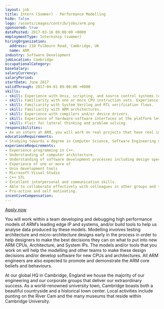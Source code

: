 ```yaml
---
layout: job
title: Intern (Summer) - Performance Modelling
hide: false
logo: /assets/images/contrib/jobs/arm.png
sponsored: true
datePosted: 2017-03-16 09:00:00 +0000
employmentType: Internship (summer)
hiringOrganization:
  address: 110 Fulbourn Road, Cambridge, UK
  name: ARM
industry: Software Development
jobLocation: Cambridge
occupationalCategory:
baseSalary:
salaryCurrency:
salaryPeriod:
startDate: June 2017
validThrough: 2017-04-01 09:00:00 +0000
skills:
- skill: Experience with Unix, scripting, and source control systems (e.g. Git, Subversion).
- skill: Familiarity with one or more CPU instruction sets. Experience with RTL and SystemC simulators.
- skill: Familiarity with System Verilog and RTL verification flows.
- skill: Familiarity with ARM architectures.
- skill: Experience with compilers and/or device drivers.
- skill: Experience of hardware-software interfaces at the platform level.
- skill: Flair for lateral thinking and problem solving.
responsibilities:
- As an intern at ARM, you will work on real projects that have real impact, while also building on key skills for your future studies and employment. We believe in developing talent for the future, and therefore aim to offer many of our interns a graduate position once they have finished their studies. Working on interesting new projects is exciting but we also know how important it is to receive support. That’s why you will have regular 1 to 1 meetings with your line manager who will be able to offer ongoing support, feedback and development opportunities. You will be given a certain amount of flexibility and freedom in how you decide to complete your project tasks.
educationRequirements:
- Studying towards a degree in Computer Science, Software Engineering or Electronic Engineering or similar.
experienceRequirements:
- Experience programming in C++.
- Understanding of computer architecture.
- Understanding of software development processes including design specification, coding, testing, and debugging.
- Experience of one or more of
- Unix development tools
- Microsoft Visual Studio
- C++ STL
- Excellent interpersonal and communication skills.
- Able to collaborate effectively with colleagues in other groups and sites.
- Pro-active and self motivating.
incentiveCompensation:
---
```


[Apply now](https://careers.peopleclick.com/careerscp/client_arm/external/gateway.do?functionName=viewFromLink&jobPostId=27923&localeCode=en-us)

You will work within a team developing and debugging high performance models of ARM’s leading edge IP and systems, and/or build tools to help us analyse data produced by these models. Modelling involves testing architecture and micro-architecture designs early in the process in order to help designers to make the best decisions they can on what to put into new ARM CPUs, Architecture, and System IPs. The models and/or tools that you work on will help the modelling and other teams to make these design decisions and/or develop software for new CPUs and architectures.   All ARM engineers are also expected to promote and demonstrate the ARM core beliefs and behaviours.

At our global HQ in Cambridge, England we house the majority of our engineering and our corporate groups that deliver our extraordinary success. As a world-renowned university town, Cambridge boasts both a beautiful countryside and a historical town center. Local activities include punting on the River Cam and the many museums that reside within Cambridge University.

